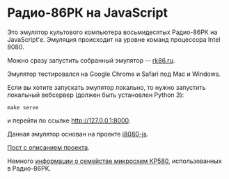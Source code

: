 Радио-86РК на JavaScript
========================

Это эмулятор культового компьютера восьмидесятых Радио-86РК на JavaScript'е.
Эмуляция происходит на уровне команд процессора Intel 8080.

Можно сразу запустить собранный эмулятор -- [rk86.ru][].

[rk86.ru]: http://rk86.ru/

Эмулятор тестировался на Google Chrome и Safari под Mac и Windows.

Если вы хотите запускать эмулятор локально, то нужно запустить локальный
вебсервер (должен быть установлен Python 3):

    make serve

и перейти по ссылке http://127.0.0.1:8000.

Данная эмулятор основан на проекте [i8080-js][].

[i8080-js]: http://github.com/begoon/i8080-js/

[Пост с описанием проекта][].

[Пост с описанием проекта]: http://demin.ws/blog/russian/2012/10/04/rk86-js/

Немного [информации о семействе микросхем КР580][],
использованных в Радио-86РК.

[информации о семействе микросхем КР580]: http://demin.ws/projects/radio86/info/kr580/
